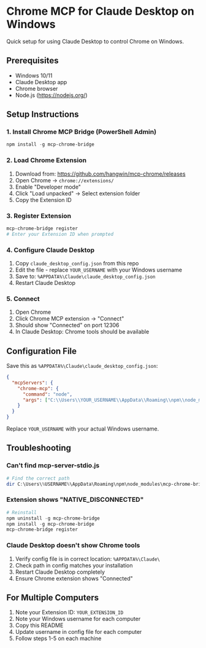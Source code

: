 # Chrome MCP for Claude Desktop on Windows

Quick setup for using Claude Desktop to control Chrome on Windows.

## Prerequisites
- Windows 10/11
- Claude Desktop app
- Chrome browser
- Node.js (https://nodejs.org/)

## Setup Instructions

### 1. Install Chrome MCP Bridge (PowerShell Admin)
```powershell
npm install -g mcp-chrome-bridge
```

### 2. Load Chrome Extension
1. Download from: https://github.com/hangwin/mcp-chrome/releases
2. Open Chrome → `chrome://extensions/`
3. Enable "Developer mode"
4. Click "Load unpacked" → Select extension folder
5. Copy the Extension ID

### 3. Register Extension
```powershell
mcp-chrome-bridge register
# Enter your Extension ID when prompted
```

### 4. Configure Claude Desktop
1. Copy `claude_desktop_config.json` from this repo
2. Edit the file - replace `YOUR_USERNAME` with your Windows username
3. Save to: `%APPDATA%\Claude\claude_desktop_config.json`
4. Restart Claude Desktop

### 5. Connect
1. Open Chrome
2. Click Chrome MCP extension → "Connect"
3. Should show "Connected" on port 12306
4. In Claude Desktop: Chrome tools should be available

## Configuration File

Save this as `%APPDATA%\Claude\claude_desktop_config.json`:
```json
{
  "mcpServers": {
    "chrome-mcp": {
      "command": "node",
      "args": ["C:\\Users\\YOUR_USERNAME\\AppData\\Roaming\\npm\\node_modules\\mcp-chrome-bridge\\dist\\mcp\\mcp-server-stdio.js"]
    }
  }
}
```

Replace `YOUR_USERNAME` with your actual Windows username.

## Troubleshooting

### Can't find mcp-server-stdio.js
```powershell
# Find the correct path
dir C:\Users\%USERNAME%\AppData\Roaming\npm\node_modules\mcp-chrome-bridge\dist\mcp\
```

### Extension shows "NATIVE_DISCONNECTED"
```powershell
# Reinstall
npm uninstall -g mcp-chrome-bridge
npm install -g mcp-chrome-bridge
mcp-chrome-bridge register
```

### Claude Desktop doesn't show Chrome tools
1. Verify config file is in correct location: `%APPDATA%\Claude\`
2. Check path in config matches your installation
3. Restart Claude Desktop completely
4. Ensure Chrome extension shows "Connected"

## For Multiple Computers

1. Note your Extension ID: `YOUR_EXTENSION_ID`
2. Note your Windows username for each computer
3. Copy this README
4. Update username in config file for each computer
5. Follow steps 1-5 on each machine